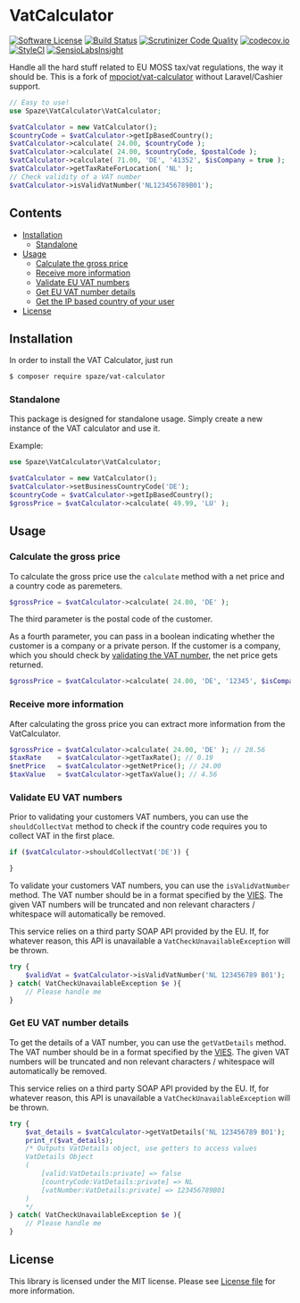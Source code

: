VatCalculator
================

[![Software License](https://img.shields.io/badge/license-MIT-brightgreen.svg?style=flat-square)](LICENSE.md)
[![Build Status](https://travis-ci.org/mpociot/vat-calculator.svg)](https://travis-ci.org/mpociot/vat-calculator)
[![Scrutinizer Code Quality](https://scrutinizer-ci.com/g/mpociot/vat-calculator/badges/quality-score.png?b=master)](https://scrutinizer-ci.com/g/mpociot/vat-calculator/?branch=master)
[![codecov.io](https://codecov.io/github/mpociot/vat-calculator/coverage.svg?branch=master)](https://codecov.io/github/mpociot/vat-calculator?branch=master)
[![StyleCI](https://styleci.io/repos/41703624/shield)](https://styleci.io/repos/41703624)
[![SensioLabsInsight](https://insight.sensiolabs.com/projects/adecb98a-8484-48cb-be13-803decc475bc/mini.png)](https://insight.sensiolabs.com/projects/adecb98a-8484-48cb-be13-803decc475bc)

Handle all the hard stuff related to EU MOSS tax/vat regulations, the way it should be. This is a fork of [mpociot/vat-calculator](https://github.com/mpociot/vat-calculator) without Laravel/Cashier support.

```php
// Easy to use!
use Spaze\VatCalculator\VatCalculator;

$vatCalculator = new VatCalculator();
$countryCode = $vatCalculator->getIpBasedCountry();
$vatCalculator->calculate( 24.00, $countryCode );
$vatCalculator->calculate( 24.00, $countryCode, $postalCode );
$vatCalculator->calculate( 71.00, 'DE', '41352', $isCompany = true );
$vatCalculator->getTaxRateForLocation( 'NL' );
// Check validity of a VAT number
$vatCalculator->isValidVatNumber('NL123456789B01');
```
## Contents

- [Installation](#installation)
	- [Standalone](#installation-standalone)
- [Usage](#usage)
	- [Calculate the gross price](#calculate-the-gross-price)
	- [Receive more information](#receive-more-information)
	- [Validate EU VAT numbers](#validate-eu-vat-numbers)
	- [Get EU VAT number details](#vat-number-details)
	- [Get the IP based country of your user](#get-ip-based-country)
- [License](#license)

<a name="installation"></a>
## Installation

In order to install the VAT Calculator, just run

```bash
$ composer require spaze/vat-calculator
```

<a name="installation-standalone"></a>
### Standalone

This package is designed for standalone usage. Simply create a new instance of the VAT calculator and use it.

Example:

```php
use Spaze\VatCalculator\VatCalculator;

$vatCalculator = new VatCalculator();
$vatCalculator->setBusinessCountryCode('DE');
$countryCode = $vatCalculator->getIpBasedCountry();
$grossPrice = $vatCalculator->calculate( 49.99, 'LU' );
```

<a name="usage"></a>
## Usage
<a name="calculate-the-gross-price"></a>
### Calculate the gross price
To calculate the gross price use the `calculate` method with a net price and a country code as paremeters.

```php
$grossPrice = $vatCalculator->calculate( 24.00, 'DE' );
```
The third parameter is the postal code of the customer.

As a fourth parameter, you can pass in a boolean indicating whether the customer is a company or a private person. If the customer is a company, which you should check by <a href="#validate-eu-vat-numbers">validating the VAT number</a>, the net price gets returned.


```php
$grossPrice = $vatCalculator->calculate( 24.00, 'DE', '12345', $isCompany = true );
```
<a name="receive-more-information"></a>
### Receive more information
After calculating the gross price you can extract more information from the VatCalculator.

```php
$grossPrice = $vatCalculator->calculate( 24.00, 'DE' ); // 28.56
$taxRate    = $vatCalculator->getTaxRate(); // 0.19
$netPrice   = $vatCalculator->getNetPrice(); // 24.00
$taxValue   = $vatCalculator->getTaxValue(); // 4.56
```

<a name="validate-eu-vat-numbers"></a>
### Validate EU VAT numbers

Prior to validating your customers VAT numbers, you can use the `shouldCollectVat` method to check if the country code requires you to collect VAT
in the first place.

```php
if ($vatCalculator->shouldCollectVat('DE')) {

}
```

To validate your customers VAT numbers, you can use the `isValidVatNumber` method.
The VAT number should be in a format specified by the [VIES](http://ec.europa.eu/taxation_customs/vies/faqvies.do#item_11).
The given VAT numbers will be truncated and non relevant characters / whitespace will automatically be removed.

This service relies on a third party SOAP API provided by the EU. If, for whatever reason, this API is unavailable a `VatCheckUnavailableException` will be thrown.

```php
try {
	$validVat = $vatCalculator->isValidVatNumber('NL 123456789 B01');
} catch( VatCheckUnavailableException $e ){
	// Please handle me
}
```

<a name="vat-number-details"></a>
### Get EU VAT number details

To get the details of a VAT number, you can use the `getVatDetails` method.
The VAT number should be in a format specified by the [VIES](http://ec.europa.eu/taxation_customs/vies/faqvies.do#item_11).
The given VAT numbers will be truncated and non relevant characters / whitespace will automatically be removed.

This service relies on a third party SOAP API provided by the EU. If, for whatever reason, this API is unavailable a `VatCheckUnavailableException` will be thrown.

```php
try {
	$vat_details = $vatCalculator->getVatDetails('NL 123456789 B01');
	print_r($vat_details);
	/* Outputs VatDetails object, use getters to access values
	VatDetails Object
	(
		[valid:VatDetails:private] => false
		[countryCode:VatDetails:private] => NL
		[vatNumber:VatDetails:private] => 123456789B01
	)
	*/
} catch( VatCheckUnavailableException $e ){
	// Please handle me
}
```

<a name="license"></a>
## License
This library is licensed under the MIT license. Please see [License file](LICENSE.md) for more information.
